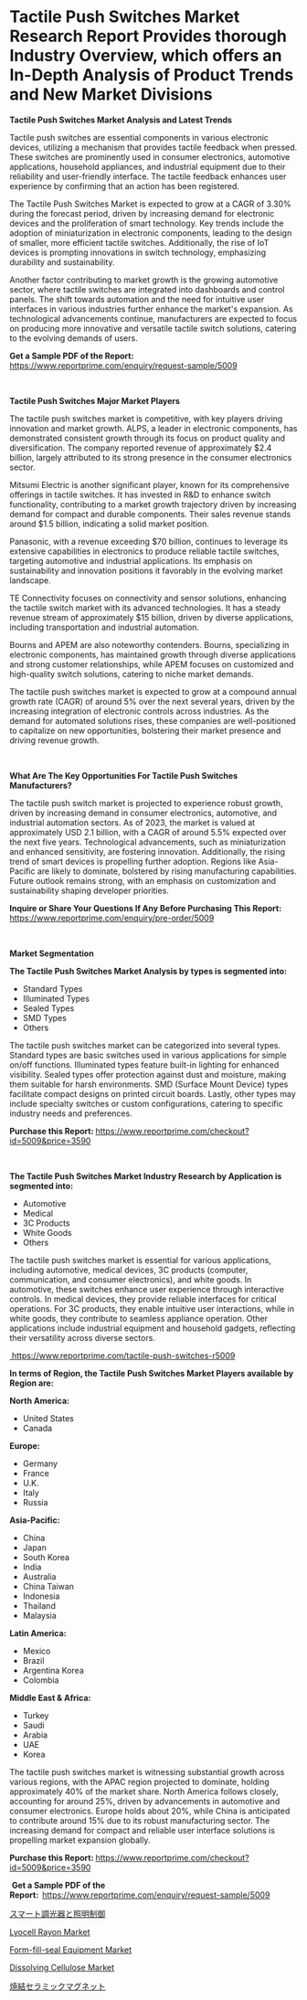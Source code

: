 <p><h1>Tactile Push Switches Market Research Report Provides thorough Industry Overview, which offers an In-Depth Analysis of Product Trends and New Market Divisions</h1></p><p><strong>Tactile Push Switches Market Analysis and Latest Trends</strong></p>
<p><p>Tactile push switches are essential components in various electronic devices, utilizing a mechanism that provides tactile feedback when pressed. These switches are prominently used in consumer electronics, automotive applications, household appliances, and industrial equipment due to their reliability and user-friendly interface. The tactile feedback enhances user experience by confirming that an action has been registered.</p><p>The Tactile Push Switches Market is expected to grow at a CAGR of 3.30% during the forecast period, driven by increasing demand for electronic devices and the proliferation of smart technology. Key trends include the adoption of miniaturization in electronic components, leading to the design of smaller, more efficient tactile switches. Additionally, the rise of IoT devices is prompting innovations in switch technology, emphasizing durability and sustainability.</p><p>Another factor contributing to market growth is the growing automotive sector, where tactile switches are integrated into dashboards and control panels. The shift towards automation and the need for intuitive user interfaces in various industries further enhance the market's expansion. As technological advancements continue, manufacturers are expected to focus on producing more innovative and versatile tactile switch solutions, catering to the evolving demands of users.</p></p>
<p><strong>Get a Sample PDF of the Report:&nbsp;</strong> <a href="https://www.reportprime.com/enquiry/request-sample/5009">https://www.reportprime.com/enquiry/request-sample/5009</a></p>
<p>&nbsp;</p>
<p><strong>Tactile Push Switches Major Market Players</strong></p>
<p><p>The tactile push switches market is competitive, with key players driving innovation and market growth. ALPS, a leader in electronic components, has demonstrated consistent growth through its focus on product quality and diversification. The company reported revenue of approximately $2.4 billion, largely attributed to its strong presence in the consumer electronics sector.</p><p>Mitsumi Electric is another significant player, known for its comprehensive offerings in tactile switches. It has invested in R&D to enhance switch functionality, contributing to a market growth trajectory driven by increasing demand for compact and durable components. Their sales revenue stands around $1.5 billion, indicating a solid market position.</p><p>Panasonic, with a revenue exceeding $70 billion, continues to leverage its extensive capabilities in electronics to produce reliable tactile switches, targeting automotive and industrial applications. Its emphasis on sustainability and innovation positions it favorably in the evolving market landscape.</p><p>TE Connectivity focuses on connectivity and sensor solutions, enhancing the tactile switch market with its advanced technologies. It has a steady revenue stream of approximately $15 billion, driven by diverse applications, including transportation and industrial automation.</p><p>Bourns and APEM are also noteworthy contenders. Bourns, specializing in electronic components, has maintained growth through diverse applications and strong customer relationships, while APEM focuses on customized and high-quality switch solutions, catering to niche market demands.</p><p>The tactile push switches market is expected to grow at a compound annual growth rate (CAGR) of around 5% over the next several years, driven by the increasing integration of electronic controls across industries. As the demand for automated solutions rises, these companies are well-positioned to capitalize on new opportunities, bolstering their market presence and driving revenue growth.</p></p>
<p>&nbsp;</p>
<p><strong>What Are The Key Opportunities For Tactile Push Switches Manufacturers?</strong></p>
<p><p>The tactile push switch market is projected to experience robust growth, driven by increasing demand in consumer electronics, automotive, and industrial automation sectors. As of 2023, the market is valued at approximately USD 2.1 billion, with a CAGR of around 5.5% expected over the next five years. Technological advancements, such as miniaturization and enhanced sensitivity, are fostering innovation. Additionally, the rising trend of smart devices is propelling further adoption. Regions like Asia-Pacific are likely to dominate, bolstered by rising manufacturing capabilities. Future outlook remains strong, with an emphasis on customization and sustainability shaping developer priorities.</p></p>
<p><strong>Inquire or Share Your Questions If Any Before Purchasing This Report:</strong> <a href="https://www.reportprime.com/enquiry/pre-order/5009">https://www.reportprime.com/enquiry/pre-order/5009</a></p>
<p>&nbsp;</p>
<p><strong>Market Segmentation</strong></p>
<p><strong>The Tactile Push Switches Market Analysis by types is segmented into:</strong></p>
<p><ul><li>Standard Types</li><li>Illuminated Types</li><li>Sealed Types</li><li>SMD Types</li><li>Others</li></ul></p>
<p><p>The tactile push switches market can be categorized into several types. Standard types are basic switches used in various applications for simple on/off functions. Illuminated types feature built-in lighting for enhanced visibility. Sealed types offer protection against dust and moisture, making them suitable for harsh environments. SMD (Surface Mount Device) types facilitate compact designs on printed circuit boards. Lastly, other types may include specialty switches or custom configurations, catering to specific industry needs and preferences.</p></p>
<p><strong>Purchase this Report:&nbsp;</strong><a href="https://www.reportprime.com/checkout?id=5009&price=3590">https://www.reportprime.com/checkout?id=5009&price=3590</a></p>
<p>&nbsp;</p>
<p><strong>The Tactile Push Switches Market Industry Research by Application is segmented into:</strong></p>
<p><ul><li>Automotive</li><li>Medical</li><li>3C Products</li><li>White Goods</li><li>Others</li></ul></p>
<p><p>The tactile push switches market is essential for various applications, including automotive, medical devices, 3C products (computer, communication, and consumer electronics), and white goods. In automotive, these switches enhance user experience through interactive controls. In medical devices, they provide reliable interfaces for critical operations. For 3C products, they enable intuitive user interactions, while in white goods, they contribute to seamless appliance operation. Other applications include industrial equipment and household gadgets, reflecting their versatility across diverse sectors.</p></p>
<p><a href="https://www.reportprime.com/tactile-push-switches-r5009">&nbsp;https://www.reportprime.com/tactile-push-switches-r5009</a></p>
<p><strong>In terms of Region, the Tactile Push Switches Market Players available by Region are:</strong></p>
<p>
    <p> <strong> North America: </strong>
        <ul>
            <li>United States</li>
            <li>Canada</li>
        </ul>
        </p> 
    <p> <strong> Europe: </strong>
        <ul>
            <li>Germany</li>
            <li>France</li>
            <li>U.K.</li>
            <li>Italy</li>
            <li>Russia</li>
        </ul>
        </p> 
    <p> <strong> Asia-Pacific: </strong>
        <ul>
            <li>China</li>
            <li>Japan</li>
            <li>South Korea</li>
            <li>India</li>
            <li>Australia</li>
            <li>China Taiwan</li>
            <li>Indonesia</li>
            <li>Thailand</li>
            <li>Malaysia</li>
        </ul>
        </p> 
    <p> <strong> Latin America: </strong>
        <ul>
            <li>Mexico</li>
            <li>Brazil</li>
            <li>Argentina Korea</li>
            <li>Colombia</li>
        </ul>
        </p> 
    <p> <strong> Middle East & Africa: </strong>
        <ul>
            <li>Turkey</li>
            <li>Saudi</li>
            <li>Arabia</li>
            <li>UAE</li>
            <li>Korea</li>
        </ul>
    </p>
    </p>
<p><p>The tactile push switches market is witnessing substantial growth across various regions, with the APAC region projected to dominate, holding approximately 40% of the market share. North America follows closely, accounting for around 25%, driven by advancements in automotive and consumer electronics. Europe holds about 20%, while China is anticipated to contribute around 15% due to its robust manufacturing sector. The increasing demand for compact and reliable user interface solutions is propelling market expansion globally.</p></p>
<p><strong>Purchase this Report: </strong><a href="https://www.reportprime.com/checkout?id=5009&price=3590">https://www.reportprime.com/checkout?id=5009&price=3590</a></p>
<p>&nbsp;<strong>Get a Sample PDF of the Report:&nbsp;&nbsp;</strong><a href="https://www.reportprime.com/enquiry/request-sample/5009">https://www.reportprime.com/enquiry/request-sample/5009</a></p>
<p><strong></strong></p>
<p><p><a href="https://medium.com/@shawnsmihv6/smart-dimmers-and-lighting-controls-market-%E3%81%AF-%E3%82%B3%E3%82%B9%E3%83%88%E7%AE%A1%E7%90%86%E3%81%A8%E5%8A%B9%E7%8E%87%E5%90%91%E4%B8%8A%E3%82%92%E5%84%AA%E5%85%88%E3%81%97%E3%81%BE%E3%81%99-%E3%81%95%E3%82%89%E3%81%AB-%E5%A0%B1%E5%91%8A%E6%9B%B8%E3%81%AF%E5%B8%82%E5%A0%B4%E3%81%AE%E9%9C%80%E8%A6%81%E9%9D%A2%E3%81%A8%E4%BE%9B%E7%B5%A6%E9%9D%A2%E3%81%AE%E4%B8%A1%E6%96%B9%E3%82%92%E3%82%AB%E3%83%90%E3%83%BC%E3%81%97%E3%81%A6%E3%81%84%E3%81%BE%E3%81%99-3fcbeba52830?postPublishedType=initial">スマート調光器と照明制御</a></p><p><a href="https://issuu.com/reportprime-2/docs/lyocell-rayon-market-size-2030.pptx_29d3b8da096c07">Lyocell Rayon Market</a></p><p><a href="https://www.linkedin.com/pulse/market-forecasting-change-global-form-fill-seal-equipment-dynamics-bleof?trackingId=TXrmB9MBTkWRhhFXVHWDfg%3D%3D">Form-fill-seal Equipment Market</a></p><p><a href="https://issuu.com/reportprime-2/docs/dissolving-cellulose-market-size-20_9b70071dd4376e">Dissolving Cellulose Market</a></p><p><a href="https://medium.com/@shawnsmihv6/sintered-ceramic-magnet-market-%E3%81%AF-%E3%82%B3%E3%82%B9%E3%83%88%E7%AE%A1%E7%90%86%E3%81%A8%E5%8A%B9%E7%8E%87%E5%90%91%E4%B8%8A%E3%82%92%E5%84%AA%E5%85%88%E3%81%97%E3%81%BE%E3%81%99-%E3%81%95%E3%82%89%E3%81%AB-%E5%A0%B1%E5%91%8A%E6%9B%B8%E3%81%AF%E5%B8%82%E5%A0%B4%E3%81%AE%E9%9C%80%E8%A6%81%E9%9D%A2%E3%81%A8%E4%BE%9B%E7%B5%A6%E9%9D%A2%E3%81%AE%E4%B8%A1%E6%96%B9%E3%82%92%E3%82%AB%E3%83%90%E3%83%BC%E3%81%97%E3%81%A6%E3%81%84%E3%81%BE%E3%81%99-sintered-824b2f492622?postPublishedType=initial">焼結セラミックマグネット</a></p></p>